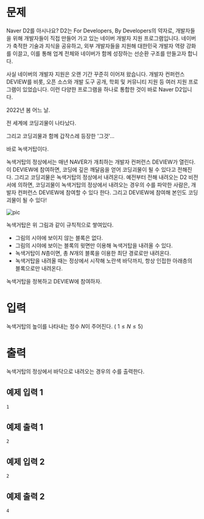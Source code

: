 문제
=============


Naver D2를 아시나요? D2는 For Developers, By Developers의 약자로, 개발자들을 위해 개발자들이 직접 만들어 가고 있는 네이버 개발자 지원 프로그램입니다. 네이버가 축적한 기술과 지식을 공유하고, 외부 개발자들을 지원해 대한민국 개발자 역량 강화를 이끌고, 이를 통해 업계 전체와 네이버가 함께 성장하는 선순환 구조를 만들고자 합니다.

사실 네이버의 개발자 지원은 오랜 기간 꾸준히 이어져 왔습니다. 개발자 컨퍼런스 DEVIEW를 비롯, 오픈 소스와 개발 도구 공개, 학회 및 커뮤니티 지원 등 여러 지원 프로그램이 있었습니다. 이런 다양한 프로그램을 하나로 통합한 것이 바로 Naver D2입니다.

2022년 봄 어느 날.

전 세계에 코딩괴물이 나타났다.

그리고 코딩괴물과 함께 갑작스레 등장한 '그것'...

바로 녹색거탑이다.

녹색거탑의 정상에서는 매년 NAVER가 개최하는 개발자 컨퍼런스 DEVIEW가 열린다. 이 DEVIEW에 참여하면, 코딩에 깊은 깨달음을 얻어 코딩괴물이 될 수 있다고 전해진다. 그리고 코딩괴물은 녹색거탑의 정상에서 내려온다. 예전부터 전해 내려오는 D2 비전서에 의하면, 코딩괴물이 녹색거탑의 정상에서 내려오는 경우의 수를 파악한 사람은, 개발자 컨퍼런스 DEVIEW에 참여할 수 있다 한다. 그리고 DEVIEW에 참여해 본인도 코딩괴물이 될 수 있다!

![pic](https://upload.acmicpc.net/db58c1ff-9dcd-4f53-8401-b66d74adcc66/-/preview/)

녹색거탑은 위 그림과 같이 규칙적으로 쌓여있다.

- 그림의 시야에 보이지 않는 블록은 없다.
- 그림의 시야에 보이는 블록의 윗면만 이용해 녹색거탑을 내려올 수 있다.
- 녹색거탑이 
$N$층이면, 총 
$N$개의 블록을 이용한 최단 경로로만 내려온다.
- 녹색거탑을 내려올 때는 정상에서 시작해 노란색 바닥까지, 항상 인접한 아래층의 블록으로만 내려온다.

녹색거탑을 정복하고 DEVIEW에 참여하자.

입력
============
녹색거탑의 높이를 나타내는 정수 
$N$이 주어진다. (
$1 \leq N \leq 5$)

출력
============
녹색거탑의 정상에서 바닥으로 내려오는 경우의 수를 출력한다.

예제 입력 1 
--------
```
1
```
예제 출력 1 
-----------
```
2
```
예제 입력 2 
---------
```
2
```
예제 출력 2 
--------
```
4
```
